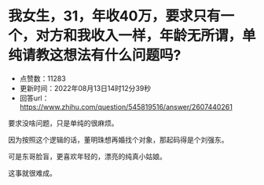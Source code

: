 # 我女生，31，年收40万，要求只有一个，对方和我收入一样，年龄无所谓，单纯请教这想法有什么问题吗?
- 点赞数：11283
- 更新时间：2022年08月13日14时12分39秒
- 回答url：https://www.zhihu.com/question/545819516/answer/2607440261
<body>
 <p data-pid="8TuQyMeQ">要求没啥问题，只是单纯的很麻烦。</p>
 <p data-pid="3zZYDreG">因为按照这个逻辑的话，董明珠想再婚找个对象，那起码得是个刘强东。</p>
 <p data-pid="dy7Kz3iq">可是东哥脸盲，更喜欢年轻的，漂亮的纯真小姑娘。</p>
 <p data-pid="4MS16vHG">这事就很难成。</p>
</body>